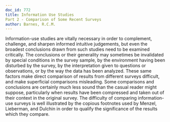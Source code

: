 ```yaml
---
doc_id: 772
title: Information Use Studies 
Part 2 - Comparison of Some Recent Surveys
author: Barnes, R.C.M.
---
```


Information-use studies are vitally necessary in order to complement,
challenge, and sharpen informed intuitive judgements, but even the
broadest conclusions drawn from such studies need to be examined critically.
The conclusions or their generality may sometimes be invalidated by special
conditions in the survey sample, by the environment having been disturbed 
by the survey, by the interpretation given to questions or observations, or
by the way the data has been analyzed.	These same factors make direct
comparison of results from different surveys difficult, and make superficial
comparisons misleading.  Some comparisons and conclusions are certainly much
less sound than the casual reader might suppose, particularly when results
have been compressed and taken out of their context in the original survey.
The difficulty of comparing information-use surveys is well illustrated by
the copious footnotes used by Menzel, Lieberman, and Dulchin in order to
qualify the significance of the results which they compare.